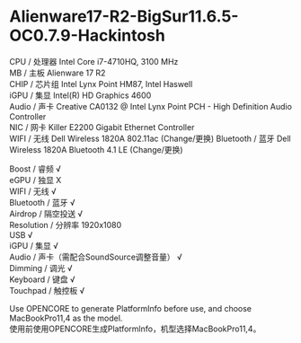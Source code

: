 # Alienware17-R2-BigSur11.6.5-OC0.7.9-Hackintosh

CPU / 处理器 Intel Core i7-4710HQ, 3100 MHz  
MB / 主板 Alienware 17 R2  
CHIP / 芯片组 Intel Lynx Point HM87, Intel Haswell  
iGPU / 集显 Intel(R) HD Graphics 4600  
Audio / 声卡 Creative CA0132 @ Intel Lynx Point PCH - High Definition Audio Controller  
NIC / 网卡 Killer E2200 Gigabit Ethernet Controller  
WIFI / 无线 Dell Wireless 1820A 802.11ac (Change/更换)
Bluetooth / 蓝牙 Dell Wireless 1820A Bluetooth 4.1 LE (Change/更换)


Boost / 睿频 √  
eGPU / 独显 X  
WIFI / 无线 √  
Bluetooth / 蓝牙 √  
Airdrop / 隔空投送 √  
Resolution / 分辨率 1920x1080  
USB √  
iGPU / 集显 √  
Audio / 声卡（需配合SoundSource调整音量） √  
Dimming / 调光 √  
Keyboard / 键盘 √  
Touchpad / 触控板 √  

Use OPENCORE to generate PlatformInfo before use, and choose MacBookPro11,4 as the model.  
使用前使用OPENCORE生成Platformlnfo，机型选择MacBookPro11,4。
